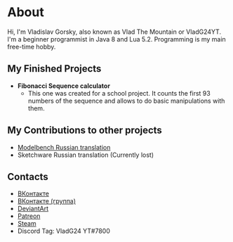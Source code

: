 # About
Hi, I'm Vladislav Gorsky, also known as Vlad The Mountain or VladG24YT. I'm a beginner programmist in Java 8 and Lua 5.2. Programming is my main free-time hobby.

## My Finished Projects
- **Fibonacci Sequence calculator**
  - This one was created for a school project. It counts the first 93 numbers of the sequence and allows to do basic manipulations with them.

## My Contributions to other projects
- [Modelbench Russian translation](https://github.com/Nimikita/Modelbench/pull/1)
- Sketchware Russian translation (Currently lost)
## Contacts
- [ВКонтакте](https://vk.com/vladg24yt)
- [ВКонтакте (группа)](https://vk.com/ru_vladg24yt)
- [DeviantArt](https://www.deviantart.com/vladg24yt)
- [Patreon](https://www.patreon.com/vladg24yt)
- [Steam](https://steamcommunity.com/id/vladg24yt)
- Discord Tag: VladG24 YT#7800
